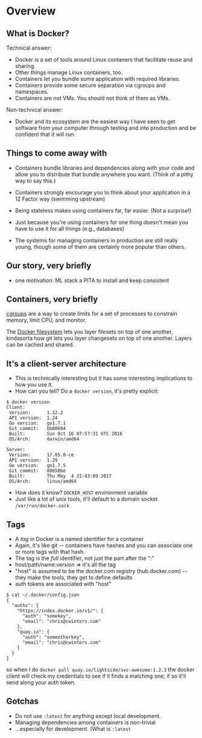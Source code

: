 # Overview

## What is Docker?

Technical answer:

- Docker is a set of tools around Linux contaners that facilitate reuse and sharing.
- Other things manage Linux containers, too.
- Containers let you bundle some application with required libraries.
- Containers provide some secure separation via cgroups and namespaces.
- Containers are not VMs. You should not think of them as VMs.

Non-technical answer:

- Docker and its ecosystem are the easiest way I have seen to get software from
  your computer through testing and into production and be confident that it
  will run.

## Things to come away with

* Containers bundle libraries and dependencies along with your code and allow
  you to distribute that bundle anywhere you want. (Think of a pithy way to say
  this.)

* Containers strongly encourage you to think about your application in a 12
  Factor way (swimming upstream)

* Being stateless makes using containers far, far easier. (Not a surprise!)

* Just because you're using containers for one thing doesn't mean you have to
  use it for all things (e.g., databases)

* The systems for managing containers in production are still really young,
  though some of them are certainly more popular than others.

## Our story, very briefly

* one motivation: ML stack a PITA to install and keep consistent

## Containers, very briefly

[cgroups](https://en.wikipedia.org/wiki/Cgroups) are a way to create limits for
a set of processes to constrain memory, limit CPU, and monitor.

The [Docker filesystem](https://medium.com/@nagarwal/docker-containers-filesystem-demystified-b6ed8112a04a)
lets you layer filesets on top of one another, kindasorta how git lets you
layer changesets on top of one another. Layers can be cached and shared.

## It's a client-server architecture

* This is technically interesting but it has some interesting implications to
  how you use it.
* How can you tell? Do a `docker version`, it's pretty explicit:

```
$ docker version
Client:
 Version:      1.12.2
 API version:  1.24
 Go version:   go1.7.1
 Git commit:   bb80604
 Built:        Sun Oct 16 07:57:31 UTC 2016
 OS/Arch:      darwin/amd64

Server:
 Version:      17.05.0-ce
 API version:  1.29
 Go version:   go1.7.5
 Git commit:   89658be
 Built:        Thu May  4 21:43:09 2017
 OS/Arch:      linux/amd64
```

* How does it know? `DOCKER_HOST` environment variable
* Just like a lot of unix tools, it'll default to a domain socket `/var/run/docker.sock`


## Tags

* A *tag* in Docker is a named identifier for a container
* Again, it's like git -- containers have hashes and you can associate one or more tags with that hash.
* The tag is the *full* identifier, not just the part after the ":"
* host/path/name:version => it's all the tag
* "host" is assumed to be the docker.com registry (hub.docker.com) -- they make
  the tools, they get to define defaults
* auth tokens are associated with "host"


```
$ cat ~/.docker/config.json
{
  "auths": {
    "https://index.docker.io/v1/": {
      "auth": "somekey",
      "email": "chris@cwinters.com"
    },
    "quay.io": {
      "auth": "someotherkey",
      "email": "chris@cwinters.com"
    }
  }
}
```

so when I do `docker pull quay.io/lightside/svc-awesome:1.2.3` the docker
client will check my credentials to see if it finds a matching one; if so
it'll send along your auth token.


## Gotchas

* Do not use `:latest` for anything except local development.
* Managing dependencies among containers is non-trivial
* ...especially for development. (What is `:latest`
